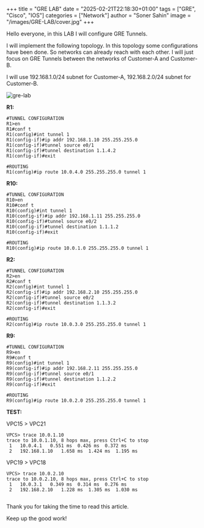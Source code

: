 +++
title = "GRE LAB"
date = "2025-02-21T22:18:30+01:00"
tags = ["GRE", "Cisco", "IOS"]
categories = ["Network"]
author = "Soner Sahin"
image = "/images/GRE-LAB/cover.jpg"
+++

Hello everyone, in this LAB I will configure GRE Tunnels. 

I will implement the following topology. In this topology some configurations have been done. So networks can already reach with each other. I will just focus on GRE Tunnels between the networks of Customer-A and Customer-B.

I will use 192.168.1.0/24 subnet for Customer-A, 192.168.2.0/24 subnet for Customer-B.

![gre-lab](/images/GRE-LAB/1.png)


**R1:**
```
#TUNNEL CONFIGURATION
R1>en
R1#conf t
R1(config)#int tunnel 1
R1(config-if)#ip addr 192.168.1.10 255.255.255.0
R1(config-if)#tunnel source e0/1
R1(config-if)#tunnel destination 1.1.4.2 
R1(config-if)#exit

#ROUTING
R1(config)#ip route 10.0.4.0 255.255.255.0 tunnel 1    
```

**R10:**
```
#TUNNEL CONFIGURATION
R10>en
R10#conf t
R10(config)#int tunnel 1
R10(config-if)#ip addr 192.168.1.11 255.255.255.0
R10(config-if)#tunnel source e0/2
R10(config-if)#tunnel destination 1.1.1.2
R10(config-if)#exit

#ROUTING
R10(config)#ip route 10.0.1.0 255.255.255.0 tunnel 1
```

**R2:**
```
#TUNNEL CONFIGURATION
R2>en
R2#conf t
R2(config)#int tunnel 1
R2(config-if)#ip addr 192.168.2.10 255.255.255.0
R2(config-if)#tunnel source e0/2
R2(config-if)#tunnel destination 1.1.3.2
R2(config-if)#exit

#ROUTING
R2(config)#ip route 10.0.3.0 255.255.255.0 tunnel 1
```

**R9:**
```
#TUNNEL CONFIGURATION
R9>en
R9#conf t
R9(config)#int tunnel 1
R9(config-if)#ip addr 192.168.2.11 255.255.255.0
R9(config-if)#tunnel source e0/1
R9(config-if)#tunnel destination 1.1.2.2 
R9(config-if)#exit

#ROUTING
R9(config)#ip route 10.0.2.0 255.255.255.0 tunnel 1
```

**TEST:**

VPC15 > VPC21

```
VPCS> trace 10.0.1.10
trace to 10.0.1.10, 8 hops max, press Ctrl+C to stop
 1   10.0.4.1   0.551 ms  0.426 ms  0.372 ms
 2   192.168.1.10   1.658 ms  1.424 ms  1.195 ms
```

VPC19 > VPC18

```
VPCS> trace 10.0.2.10
trace to 10.0.2.10, 8 hops max, press Ctrl+C to stop
 1   10.0.3.1   0.349 ms  0.314 ms  0.276 ms
 2   192.168.2.10   1.228 ms  1.305 ms  1.030 ms
 
```


Thank you for taking the time to read this article.

Keep up the good work!
